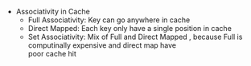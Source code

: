 - Associativity in Cache     
    - Full Associativity: Key can go anywhere in cache
    - Direct Mapped: Each key only have a single position in cache
    - Set Associativity: Mix of Full and Direct Mapped , because Full is computinally expensive and direct map have     
    poor cache hit
